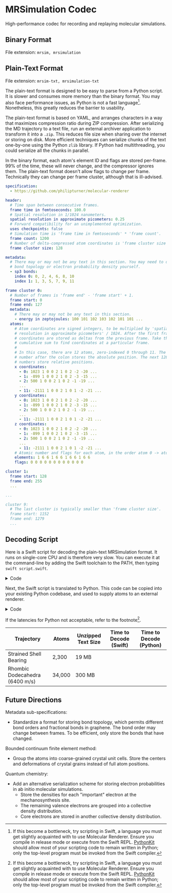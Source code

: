 # MRSimulation Codec

High-performance codec for recording and replaying molecular simulations.

## Binary Format

File extension: `mrsim, mrsimulation`

## Plain-Text Format

File extension: `mrsim-txt, mrsimulation-txt`

The plain-text format is designed to be easy to parse from a Python script. It is slower and consumes more memory than the binary format. You may also face performance issues, as Python is not a fast language[^1]. Nonetheless, this greatly reduces the barrier to usability.

The plain-text format is based on YAML, and arranges characters in a way that maximizes compression ratio during ZIP compression. After serializing the MD trajectory to a text file, run an external archiver application to transform it into a `.zip`. This reduces file size when sharing over the internet or storing on disk. More efficient techniques can serialize chunks of the text one-by-one using the Python `zlib` library. If Python had multithreading, you could serialize all the chunks in parallel.

In the binary format, each atom's element ID and flags are stored per-frame. 99% of the time, these will never change, and the compressor ignores them. The plain-text format doesn't allow flags to change per frame. Technically they can change per frame cluster, although that is ill-advised.

```yml
specification:
  - https://github.com/philipturner/molecular-renderer 

header:
  # Time span between consecutive frames.
  frame time in femtoseconds: 100.0
  # Spatial resolution in 1/1024 nanometers.
  spatial resolution in approximate picometers: 0.25
  # Forward compatibility for an unimplemented optimization.
  uses checkpoints: false
  # Simulation time is 'frame time in femtoseconds' * 'frame count'.
  frame count: 1200
  # Number of delta-compressed atom coordinates is 'frame cluster size' - 1.
  frame cluster size: 128

metadata:
  # There may or may not be any text in this section. You may need to detect
  # bond topology or electron probability density yourself.
  - sp3 bonds:
    index 0: 0, 2, 4, 6, 8, 10
    index 1: 1, 3, 5, 7, 9, 11

frame cluster 0:
  # Number of frames is 'frame end' - 'frame start' + 1.
  frame start: 0
  frame end: 127
  metadata:
    # There may or may not be any text in this section.
    - energy in zeptojoules: 100 101 102 103 102 101 101 ...
  atoms:
    # Atom coordinates are signed integers, to be multiplied by 'spatial
    # resolution in approximate picometers' / 1024. After the first frame,
    # coordinates are stored as deltas from the previous frame. Take the
    # cumulative sum to find coordinates at a particular frame.
    #
    # In this case, there are 12 atoms, zero-indexed 0 through 11. The first
    # number after the colon stores the absolute position. The next 128 - 1
    # numbers store relative positions.
    x coordinates:
      - 0: 1023 1 0 0 2 1 0 2 -2 -20 ...
      - 1: -899 1 0 0 2 1 0 2 -3 -15 ...
      - 2: 500 1 0 0 2 1 0 2 -1 -19 ...
      ...
      - 11: -2111 1 0 0 2 1 0 1 -2 -21 ...
    y coordinates:
      - 0: 1023 1 0 0 2 1 0 2 -2 -20 ...
      - 1: -899 1 0 0 2 1 0 2 -3 -15 ...
      - 2: 500 1 0 0 2 1 0 2 -1 -19 ...
      ...
      - 11: -2111 1 0 0 2 1 0 1 -2 -21 ...
    z coordinates:
      - 0: 1023 1 0 0 2 1 0 2 -2 -20 ...
      - 1: -899 1 0 0 2 1 0 2 -3 -15 ...
      - 2: 500 1 0 0 2 1 0 2 -1 -19 ...
      ...
      - 11: -2111 1 0 0 2 1 0 1 -2 -21 ...
    # Atomic number and flags for each atom, in the order atom 0 -> atom 11.
    elements: 1 6 6 1 6 6 1 6 6 1 6 6
    flags: 0 0 0 0 0 0 0 0 0 0 0 0

cluster 1:
  frame start: 128
  frame end: 255
  ...

...

cluster 9:
  # The last cluster is typically smaller than 'frame cluster size'.
  frame start: 1152
  frame end: 1279
  ...
```

## Decoding Script

Here is a Swift script for decoding the plain-text MRSimulation format. It runs on single-core CPU and is therefore very slow. You can execute it at the command-line by adding the Swift toolchain to the PATH, then typing `swift script.swift`.

<details>
<summary>Code</summary>

```swift
import Foundation

// MARK: - Utilities

func startError(
  _ start: any StringProtocol,
  _ sequence: any StringProtocol,
  line: UInt = #line,
  function: StaticString = #function
) -> Never {
  fatalError(
    "'\(start)' is not the start of '\(sequence)'.",
    file: (function), line: line)
}

func assertExpectedPrefix<T: StringProtocol>(
  _ prefix: String,
  from text: T
) where T == T.SubSequence {
  guard text.starts(with: prefix) else {
    startError(prefix, text)
  }
}

func removeExpectedPrefix<T: StringProtocol>(
  _ prefix: String,
  from text: inout T
) where T == T.SubSequence {
  assertExpectedPrefix(prefix, from: text)
  text.removeFirst(prefix.count)
}

func removeIncluding<T: StringProtocol>(
  _ prefix: String,
  from text: inout T
) where T == T.SubSequence {
  while text.starts(with: prefix) {
    text.removeFirst(prefix.count)
  }
}

func removeExcluding<T: StringProtocol>(
  _ prefix: String,
  from text: inout T
) where T == T.SubSequence {
  while !text.starts(with: prefix) {
    text.removeFirst(prefix.count)
  }
}

func extractExcluding<T: StringProtocol>(
  _ prefix: String,
  from text: inout T
) -> String where T == T.SubSequence {
  var output: String = ""
  while !text.starts(with: prefix) {
    output += text.prefix(prefix.count)
    text = text.dropFirst(prefix.count)
  }
  return output
}

func largeIntegerRepr(_ number: Int) -> String {
  if number < 1_000 {
    return String(number)
  } else if number < 1_000_000 {
    let radix = 1_000
    return "\(number / radix).\(number % radix / 100) thousand"
  } else if number < 1_000_000_000 {
    let radix = 1_000_000
    return "\(number / radix).\(number % radix / (radix / 10)) million"
  } else if number < 1_000_000_000_000 {
    let radix = 1_000_000_000
    return "\(number / radix).\(number % radix / (radix / 10)) billion"
  } else {
    let radix = 1_000_000_000_000
    return "\(number / radix).\(number % radix / (radix / 10)) trillion"
  }
}

func latencyRepr<T: BinaryFloatingPoint>(_ number: T) -> String {
  let number = Int(rint(Double(number) * 1e6)) // microseconds
  if number < 1_000 {
    return "\(number) µs"
  } else if number < 1_000_000 {
    let radix = 1_000
    return "\(number / radix).\(number % radix / (radix / 10)) ms"
  } else if number < 60 * 1_000_000 {
    let radix = 1_000_000
    return "\(number / radix).\(number % radix / (radix / 10)) s"
  } else if number < 3_600 * 1_000_000 {
    let radix = 60 * 1_000_000
    return "\(number / radix).\(number % radix / (radix / 10)) min"
  } else {
    let radix = 3_600 * 1_000_000
    return "\(number / radix).\(number % radix / (radix / 10)) hr"
  }
}

func logCheckpoint(message: String, _ start: Date, _ end: Date) {
  let seconds = end.timeIntervalSince(start)
  print("\(message): \u{1b}[0;33m\(latencyRepr(seconds))\u{1b}[0m")
}

// MARK: - Header

let checkpoint0 = Date()
let filePath = CommandLine.arguments[1]
guard let data = FileManager.default.contents(atPath: filePath) else {
  let currentDir = FileManager.default.currentDirectoryPath
  fatalError("File not found at path: \(currentDir)/\(filePath)")
}

let checkpoint1 = Date()
logCheckpoint(message: "Loaded file in", checkpoint0, checkpoint1)

let contents = String(data: data, encoding: .utf8)!
var lines: [String.SubSequence]
if contents.prefix(100).contains(Character("\r")) {
  lines = contents.split(separator: "\r\n", omittingEmptySubsequences: false)
} else {
  lines = contents.split(separator: "\n", omittingEmptySubsequences: false)
}

// Assumes there are no comments in the bulk of the text.
let rangeSeparator = min(100, lines.count)
lines = lines[0..<min(100, lines.count)].compactMap {
  if $0.first(where: { $0 != Character(" ") }) == "#" {
    return nil
  } else {
    return $0
  }
} + Array(lines[rangeSeparator...])

func assertNewLine<T: StringProtocol>(_ string: T) {
  guard string == "" else { startError("", string) }
}

let checkpoint2 = Date()
logCheckpoint(message: "Preprocessed text in", checkpoint1, checkpoint2)

assertExpectedPrefix("specification:", from: lines[0])
assertExpectedPrefix("  - https://github.com", from: lines[1])
assertNewLine(lines[2])

assertExpectedPrefix("header:", from: lines[3])
removeExpectedPrefix("  frame time in femtoseconds: ", from: &lines[4])
let frameTimeInFs = Double(lines[4])!
removeExpectedPrefix("  spatial resolution in approximate picometers: ", from: &lines[5])
let resolutionInApproxPm = Double(lines[5])!

removeExpectedPrefix("  uses checkpoints: ", from: &lines[6])
switch lines[6] {
case "false":
  break
case "true":
  fatalError("Checkpoints not recognized yet.")
default:
  fatalError("Error parsing \(lines[6]).")
}

removeExpectedPrefix("  frame count: ", from: &lines[7])
let frameCount = Int(lines[7])!
removeExpectedPrefix("  frame cluster size: ", from: &lines[8])
let clusterSize = Int(lines[8])!
assertNewLine(lines[9])

assertExpectedPrefix("metadata:", from: lines[10])
assertNewLine(lines[11])

var clusterRanges: [Range<Int>] = []
var clusterStart: Int?
for i in 12..<lines.count {
  if clusterStart == nil {
    if lines[i].count == 0 {
      // Allow multiple newlines, especially at the end of the file.
      continue
    }
    
    removeIncluding("frame cluster ", from: &lines[i])
    let clusterID = Int(extractExcluding(":", from: &lines[i]))!
    let expected = clusterRanges.count
    guard clusterID == clusterRanges.count else {
      fatalError("Cluster ID \(clusterID) does not match expected \(expected).")
    }
    clusterStart = i
  } else {
    if lines[i].count == 0 {
      do {
        guard let clusterStart else {
          fatalError("Cluster start was nil. This should never happen.")
        }
        clusterRanges.append(clusterStart..<i)
      }
      clusterStart = nil
    }
  }
}

let checkpoint3 = Date()
logCheckpoint(message: "Parsed header in", checkpoint2, checkpoint3)

// MARK: - Frames

struct Atom {
  var x: Float
  var y: Float
  var z: Float
  var element: UInt8
  var flags: UInt8
  
  var origin: SIMD3<Float> { SIMD3(x, y, z) }
}
var clusters: [[[Atom]]] = Array(repeating: [], count: clusterRanges.count)

// Data for multithreading.
var numCores = ProcessInfo.processInfo.processorCount
numCores = min(numCores, clusterRanges.count)
let queue = DispatchQueue(
  label: "com.philipturner.molecular-renderer.decode")
var finishedClusterCount: Int = numCores

DispatchQueue.concurrentPerform(iterations: numCores) { z in
  var i = z
  while true {
    let (range, clusterID) = queue.sync { () -> (Range<Int>?, Int?) in
      if i > numCores {
        if finishedClusterCount >= clusterRanges.count {
          return (nil, nil)
        }
        let range = clusterRanges[finishedClusterCount]
        let clusterID = finishedClusterCount
        finishedClusterCount += 1
        return (range, clusterID)
      } else {
        return (clusterRanges[i], i)
      }
    }
    defer {
      i = numCores + 1
    }
    guard let range, let clusterID else {
      break
    }

    queue.sync {
      clusters[clusterID] = []
    }
  }
}

let checkpoint4 = Date()
logCheckpoint(message: "Parsed clusters in", checkpoint3, checkpoint4)

// TODO: Include time to combine all the clusters into a single array (ckpt 5)
logCheckpoint(message: "Total decoding time", checkpoint0, checkpoint4)
print("Warning: This script is not complete. No frame clusters have been parsed yet.")

// TODO: Choose a random (sorted) subset of the frames, then display a few
// random atoms. Show "timestamp, atom ID: element, coordinates"

```

</details>

Next, the Swift script is translated to Python. This code can be copied into your existing Python codebase, and used to supply atoms to an external renderer.

<details>
<summary>Code</summary>

```python
# TODO
```

</details>

If the latencies for Python not acceptable, refer to the footnote[^1].

| Trajectory | Atoms | Unzipped Text Size | Time to Decode (Swift) | Time to Decode (Python) |
| ------------- | ------ | ------------------ | -------- | ------- |
| Strained Shell Bearing | 2,300 | 19 MB |
| Rhombic Dodecahedra (6400 m/s) | 34,000 | 300 MB |

## Future Directions

Metadata sub-specifications:
- Standardize a format for storing bond topology, which permits different bond orders and fractional bonds in graphene. The bond order may change between frames. To be efficient, only store the bonds that have changed.

Bounded continuum finite element method:
- Group the atoms into coarse-grained crystal unit cells. Store the centers and deformations of crystal grains instead of full atom positions.

Quantum chemistry:
- Add an alternative serialization scheme for storing electron probabilities in ab initio molecular simulations.
  - Store the densities for each "important" electron at the mechanosynthesis site.
  - The remaining valence electrons are grouped into a collective density distribution.
  - Core electrons are stored in another collective density distribution.

[^1]: If this become a bottleneck, try scripting in Swift, a language you must get slightly acquainted with to use Molecular Renderer. Ensure you compile in release mode or execute from the Swift REPL. [PythonKit](https://github.com/pvieito/PythonKit) should allow most of your scripting code to remain written in Python; only the top-level program must be invoked from the Swift compiler.
